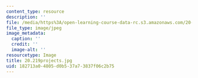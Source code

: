 ```yaml
---
content_type: resource
description: ''
file: /media/https%3A/open-learning-course-data-rc.s3.amazonaws.com/20-219-becoming-the-next-bill-nye-writing-and-hosting-the-educational-show-january-iap-2015/182713a04805d0b537a73837f06c2b75_20.219projects.jpg
file_type: image/jpeg
image_metadata:
  caption: ''
  credit: ''
  image-alt: ''
resourcetype: Image
title: 20.219projects.jpg
uid: 182713a0-4805-d0b5-37a7-3837f06c2b75
---
```

